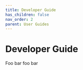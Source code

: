 ```yaml
---
title: Developer Guide
has_children: false
nav_order: 2
parent: User Guides
---
```


# Developer Guide

Foo bar foo bar